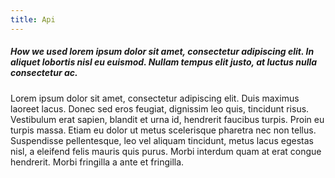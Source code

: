```yaml
---
title: Api
---
```



##### How we used lorem ipsum dolor sit amet, consectetur adipiscing elit. In aliquet lobortis nisl eu euismod. Nullam tempus elit justo, at luctus nulla consectetur ac.

Lorem ipsum dolor sit amet, consectetur adipiscing elit. Duis maximus laoreet lacus. Donec sed eros feugiat, dignissim leo quis, tincidunt risus. Vestibulum erat sapien, blandit et urna id, hendrerit faucibus turpis. Proin eu turpis massa. Etiam eu dolor ut metus scelerisque pharetra nec non tellus. Suspendisse pellentesque, leo vel aliquam tincidunt, metus lacus egestas nisl, a eleifend felis mauris quis purus. Morbi interdum quam at erat congue hendrerit. Morbi fringilla a ante et fringilla.



